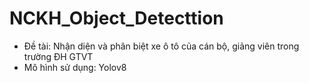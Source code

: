 # NCKH_Object_Detecttion
- Đề tài: Nhận diện và phân biệt xe ô tô của cán bộ, giảng viên trong trường ĐH GTVT
- Mô hình sử dụng: Yolov8
